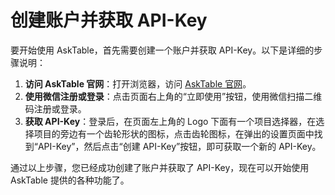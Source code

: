 # 创建账户并获取 API-Key

要开始使用 AskTable，首先需要创建一个账户并获取 API-Key。以下是详细的步骤说明：


1. **访问 AskTable 官网**：打开浏览器，访问 [AskTable 官网](https://www.asktable.com)。
2. **使用微信注册或登录**：点击页面右上角的“立即使用”按钮，使用微信扫描二维码注册或登录。
3. **获取 API-Key**：登录后，在页面左上角的 Logo 下面有一个项目选择器，在选择项目的旁边有一个齿轮形状的图标，点击齿轮图标，在弹出的设置页面中找到“API-Key”，然后点击“创建 API-Key”按钮，即可获取一个新的 API-Key。


通过以上步骤，您已经成功创建了账户并获取了 API-Key，现在可以开始使用 AskTable 提供的各种功能了。
